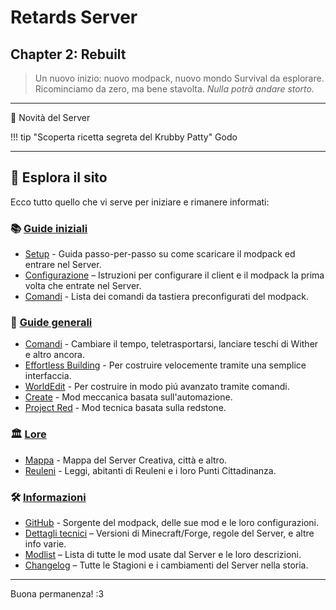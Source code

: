 # **Retards Server**

## **Chapter 2: Rebuilt**

> Un nuovo inizio: nuovo modpack, nuovo mondo Survival da esplorare. Ricominciamo da zero, ma bene stavolta. _Nulla potrà andare storto._

---

📰 Novità del Server

!!! tip "Scoperta ricetta segreta del Krubby Patty"
	Godo

---

## 🔗 **Esplora il sito**

Ecco tutto quello che vi serve per iniziare e rimanere informati:

### 📚 **[Guide iniziali](getting-started)**
- [Setup](getting-started/setup) - Guida passo-per-passo su come scaricare il modpack ed entrare nel Server.
- [Configurazione](getting-started/config) – Istruzioni per configurare il client e il modpack la prima volta che entrate nel Server.
- [Comandi](getting-started/controls) - Lista dei comandi da tastiera preconfigurati del modpack.

### 📝 **[Guide generali](guides)**
- [Comandi](guides/commands) - Cambiare il tempo, teletrasportarsi, lanciare teschi di Wither e altro ancora.
- [Effortless Building](guides/effortless-building) - Per costruire velocemente tramite una semplice interfaccia.
- [WorldEdit](guides/worldedit) - Per costruire in modo piú avanzato tramite comandi.
- [Create](guides/create) - Mod meccanica basata sull'automazione.
- [Project Red](guides/project-red) - Mod tecnica basata sulla redstone.

### 🏛️ **[Lore](lore)**
- [Mappa](lore/map) - Mappa del Server Creativa, città e altro.
- [Reuleni](lore/reuleni) - Leggi, abitanti di Reuleni e i loro Punti Cittadinanza.

### 🛠️ **[Informazioni](info)**
- [GitHub](https://github.com/retards-server/RetatdsServer) - Sorgente del modpack, delle sue mod e le loro configurazioni.
- [Dettagli tecnici](info/details) – Versioni di Minecraft/Forge, regole del Server, e altre info varie.
- [Modlist](info/modlist) – Lista di tutte le mod usate dal Server e le loro descrizioni.
- [Changelog](info/changelog) – Tutte le Stagioni e i cambiamenti del Server nella storia.

---

Buona permanenza! :3
